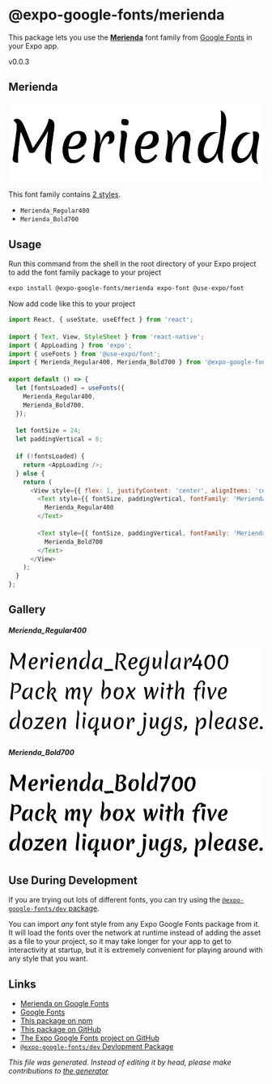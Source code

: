 # @expo-google-fonts/merienda

This package lets you use the [**Merienda**](https://fonts.google.com/specimen/Merienda) font family from [Google Fonts](https://fonts.google.com/) in your Expo app.

v0.0.3

## Merienda

![Merienda](./font-family.png)

This font family contains [2 styles](#gallery).

- `Merienda_Regular400`
- `Merienda_Bold700`

## Usage

Run this command from the shell in the root directory of your Expo project to add the font family package to your project
```sh
expo install @expo-google-fonts/merienda expo-font @use-expo/font
```

Now add code like this to your project
```js
import React, { useState, useEffect } from 'react';

import { Text, View, StyleSheet } from 'react-native';
import { AppLoading } from 'expo';
import { useFonts } from '@use-expo/font';
import { Merienda_Regular400, Merienda_Bold700 } from '@expo-google-fonts/merienda';

export default () => {
  let [fontsLoaded] = useFonts({
    Merienda_Regular400,
    Merienda_Bold700,
  });

  let fontSize = 24;
  let paddingVertical = 6;

  if (!fontsLoaded) {
    return <AppLoading />;
  } else {
    return (
      <View style={{ flex: 1, justifyContent: 'center', alignItems: 'center' }}>
        <Text style={{ fontSize, paddingVertical, fontFamily: 'Merienda_Regular400' }}>
          Merienda_Regular400
        </Text>

        <Text style={{ fontSize, paddingVertical, fontFamily: 'Merienda_Bold700' }}>
          Merienda_Bold700
        </Text>
      </View>
    );
  }
};

```

## Gallery

##### Merienda_Regular400
![Merienda_Regular400](./1132399bc1f3e2caf41c69cc4f7c590c83da549f8e9b8cf43dadc262df733048.ttf.png)

##### Merienda_Bold700
![Merienda_Bold700](./5f177984e147fff648e2e2bd9ca6e74e13c2be2d6d14b466b154b51e93df5f14.ttf.png)


## Use During Development

If you are trying out lots of different fonts, you can try using the [`@expo-google-fonts/dev` package](https://github.com/expo/google-fonts/tree/master/font-packages/dev#readme).

You can import *any* font style from any Expo Google Fonts package from it. It will load the fonts
over the network at runtime instead of adding the asset as a file to your project, so it may take longer
for your app to get to interactivity at startup, but it is extremely convenient
for playing around with any style that you want.

## Links

- [Merienda on Google Fonts](https://fonts.google.com/specimen/Merienda)
- [Google Fonts](https://fonts.google.com/)
- [This package on npm](https://www.npmjs.com/package/@expo-google-fonts/merienda)
- [This package on GitHub](https://github.com/expo/google-fonts/tree/master/font-packages/merienda)
- [The Expo Google Fonts project on GitHub](https://github.com/expo/google-fonts)
- [`@expo-google-fonts/dev` Devlopment Package](https://github.com/expo/google-fonts/tree/master/font-packages/dev)


*This file was generated. Instead of editing it by head, please make contributions to [the generator](https://github.com/expo/google-fonts/tree/master/packages/generator)*
